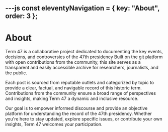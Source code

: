 ---js
const eleventyNavigation = {
	key: "About",
	order: 3
};
---
# About

Term 47 is a collaborative project dedicated to documenting the key events, decisions, and controversies of the 47th presidency Built on the git platform with open contributions from the community, this site serves as a transparent and easily accessible archive for researchers, journalists, and the public.

Each post is sourced from reputable outlets and categorized by topic to provide a clear, factual, and navigable record of this historic term. Contributions from the community ensure a broad range of perspectives and insights, making Term 47 a dynamic and inclusive resource.

Our goal is to empower informed discourse and provide an objective platform for understanding the record of the 47th presidency. Whether you're here to stay updated, explore specific issues, or contribute your own insights, Term 47 welcomes your participation.
